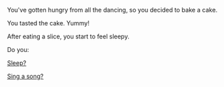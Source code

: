 You've gotten hungry from all the dancing, so you decided to bake a cake.

You tasted the cake. Yummy!

After eating a slice, you start to feel sleepy.

Do you:

[Sleep?](../../sleep/marshmallow.md)

[Sing a song?](../../sing-song/sing.md)
